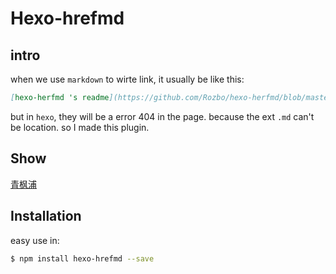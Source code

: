 # Hexo-hrefmd

## intro

when we use `markdown` to wirte link, it usually be like this:
```markdown
[hexo-herfmd 's readme](https://github.com/Rozbo/hexo-herfmd/blob/master/README.md)
```
but in `hexo`, they will be a error 404 in the page. because the ext `.md` can't be location.
so I made this plugin.

## Show
[青枫浦](http://post.zz173.com)

## Installation
easy use in:
``` bash
$ npm install hexo-hrefmd --save
```
